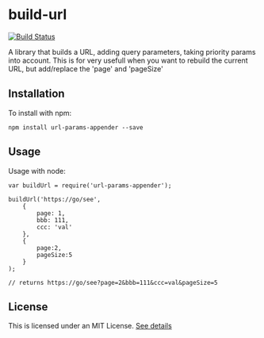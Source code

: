 # build-url

[![Build Status](https://travis-ci.org/johnnyvh/url-params-appender.svg?branch=master)](https://travis-ci.org/johnnyvh/url-params-appender)

A library that builds a URL, adding query parameters, taking priority params into account. 
This is for very usefull when you want to rebuild the current URL, but add/replace the 'page' and 'pageSize'

## Installation

To install with npm:

```
npm install url-params-appender --save
```

## Usage

Usage with node:

```
var buildUrl = require('url-params-appender');

buildUrl('https://go/see', 
    {
        page: 1, 
        bbb: 111,
        ccc: 'val'
    }, 
    {
        page:2,
        pageSize:5
    }
);

// returns https://go/see?page=2&bbb=111&ccc=val&pageSize=5
```

## License

This is licensed under an MIT License. [See details](LICENSE)
